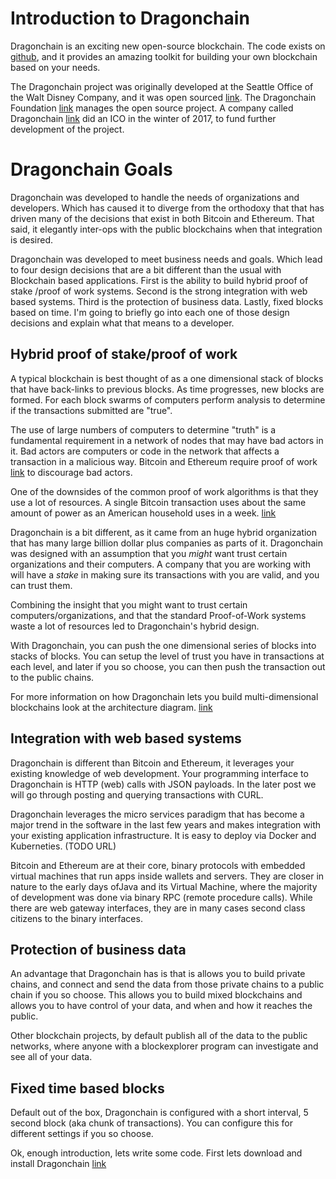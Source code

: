 # Introduction to Dragonchain

Dragonchain is an exciting new open-source blockchain. The code exists on [github](https://github.com/dragonchain/dragonchain), and it provides an amazing toolkit for building your own blockchain based on your needs.

The Dragonchain project was originally developed at the Seattle Office of the Walt Disney Company, and it was open sourced [link](https://disney.github.io). The Dragonchain Foundation [link](https://dragonchain.github.io) manages the open source project. A company called Dragonchain [link](http://dragonchain.com) did an ICO in the winter of 2017, to fund further development of the project.

# Dragonchain Goals
Dragonchain was developed to handle the needs of organizations and developers. Which has caused it to diverge from the orthodoxy that that has driven many of the decisions that exist in both Bitcoin and Ethereum. That said, it elegantly inter-ops with the public blockchains when that integration is desired.

Dragonchain was developed to meet business needs and goals. Which lead to four design decisions that are a bit different than the usual with Blockchain based applications. First is the ability to build hybrid proof of stake /proof of work systems. Second is the strong integration with web based systems. Third is the protection of business data. Lastly, fixed blocks based on time. I'm going to briefly go into each one of those design decisions and explain what that means to a developer.  

## Hybrid proof of stake/proof of work
A typical blockchain is best thought of as a one dimensional stack of blocks that have back-links to previous blocks. As time progresses, new blocks are formed. For each block swarms of computers perform analysis to determine if the transactions submitted are "true".

The use of large numbers of computers to determine "truth" is a fundamental requirement in a network of nodes that may have bad actors in it. Bad actors are computers or code in the network that affects a transaction in a malicious way. Bitcoin and Ethereum require proof of work [link](https://en.wikipedia.org/wiki/Proof-of-work_system) to discourage bad actors.    

One of the downsides of the common proof of work algorithms is that they use a lot of resources. A single Bitcoin transaction uses about the same amount of power as an American household uses in a week. [link](https://motherboard.vice.com/en_us/article/ywbbpm/bitcoin-mining-electricity-consumption-ethereum-energy-climate-change)

Dragonchain is a bit different, as it came from an huge hybrid organization that has many large billion dollar plus companies as parts of it. Dragonchain was designed with an assumption that you *might* want trust certain organizations and their computers. A company that you are working with will have a *stake* in making sure its transactions with you are valid, and you can trust them.

Combining the insight that you might want to trust certain computers/organizations, and that the standard Proof-of-Work systems waste a lot of resources led to Dragonchain's hybrid design.

With Dragonchain, you can push the one dimensional series of blocks into stacks of blocks. You can setup the level of trust you have in transactions at each level, and later if you so choose, you can then push the transaction out to the public chains.

For more information on how Dragonchain lets you build multi-dimensional blockchains look at the architecture diagram. [link](https://dragonchain.github.io/architecture#verification-and-consensus)

## Integration with web based systems
Dragonchain is different than Bitcoin and Ethereum, it leverages your existing knowledge of web development. Your programming interface to Dragonchain is HTTP (web) calls with JSON payloads. In the later post we will go through posting and querying transactions with CURL.

Dragonchain leverages the micro services paradigm that has become a major trend in the software in the last few years and makes integration with your existing application infrastructure. It is easy to deploy via Docker and Kuberneties. (TODO URL)

Bitcoin and Ethereum are at their core, binary protocols with embedded virtual machines that run apps inside wallets and servers. They are closer in nature to the early days ofJava and its Virtual Machine, where the majority of development was done via binary RPC (remote procedure calls). While there are web gateway interfaces, they are in many cases second class citizens to the binary interfaces.

## Protection of business data
An advantage that Dragonchain has is that is allows you to build private chains, and connect and send the data from those private chains to a public chain if you so choose. This allows you to build mixed blockchains and allows you to have control of your data, and when and how it reaches the public.

Other blockchain projects, by default publish all of the data to the public networks, where anyone with a blockexplorer program can investigate and see all of your data.

## Fixed time based blocks
Default out of the box, Dragonchain is configured with a short interval, 5 second block (aka chunk of transactions). You can configure this for different settings if you so choose.

Ok, enough introduction, lets write some code.
First lets download and install Dragonchain [link](docker.md)
